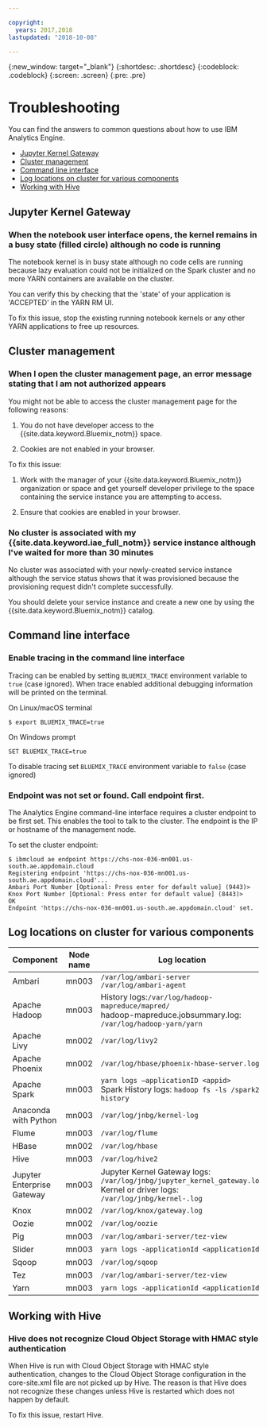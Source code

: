 ```yaml
---

copyright:
  years: 2017,2018
lastupdated: "2018-10-08"

---
```


<!-- Attribute definitions -->
{:new_window: target="_blank"}
{:shortdesc: .shortdesc}
{:codeblock: .codeblock}
{:screen: .screen}
{:pre: .pre}

# Troubleshooting

You can find the answers to common questions about how to use IBM Analytics Engine.

- [Jupyter Kernel Gateway](#jupyter-kernel-gateway)
- [Cluster management](#cluster-management)
- [Command line interface](#command-line-interface)
- [Log locations on cluster for various components](#log-locations-on-cluster-for-various-components)
- [Working with Hive](#working-with-hive)

## Jupyter Kernel Gateway

### When the notebook user interface opens, the kernel remains in a busy state (filled circle) although no code is running

 The notebook kernel is in busy state although no code cells are running because lazy evaluation could not be initialized on the Spark cluster and no more YARN containers are available on the cluster.

You can verify this by checking that the 'state' of your application is 'ACCEPTED' in the YARN RM UI.

To fix this issue, stop the existing running notebook kernels or any other YARN applications to free up resources.


## Cluster management

### When I open the cluster management page, an error message stating that I am not authorized appears

You might not be able to access the cluster management page for the following reasons:

1) You do not have developer access to the {{site.data.keyword.Bluemix_notm}} space.

2) Cookies are not enabled in your browser.

To fix this issue:

1) Work with the manager of your {{site.data.keyword.Bluemix_notm}} organization or space and get yourself developer privilege to the space containing the service instance you are attempting to access.

2) Ensure that cookies are enabled in your browser.

### No cluster is associated with my {{site.data.keyword.iae_full_notm}} service instance although I've waited for more than 30 minutes

No cluster was associated with your newly-created service instance although the service status shows that it was provisioned because the provisioning request didn't complete successfully.

You should delete your service instance and create a new one by using the {{site.data.keyword.Bluemix_notm}} catalog.

## Command line interface

### Enable tracing in the command line interface

Tracing can be enabled by setting `BLUEMIX_TRACE` environment variable to `true` (case ignored). When trace enabled additional debugging information will be printed on the terminal.

On Linux/macOS terminal

```
$ export BLUEMIX_TRACE=true
```

On Windows prompt

```
SET BLUEMIX_TRACE=true
```

To disable tracing set `BLUEMIX_TRACE` environment variable to `false` (case ignored)

### Endpoint was not set or found. Call endpoint first.

The Analytics Engine command-line interface requires a cluster endpoint to be first set. This enables the tool to talk to the cluster. The endpoint is the IP or hostname of the management node.

To set the cluster endpoint:

```
$ ibmcloud ae endpoint https://chs-nox-036-mn001.us-south.ae.appdomain.cloud
Registering endpoint 'https://chs-nox-036-mn001.us-south.ae.appdomain.cloud'...
Ambari Port Number [Optional: Press enter for default value] (9443)>
Knox Port Number [Optional: Press enter for default value] (8443)>
OK
Endpoint 'https://chs-nox-036-mn001.us-south.ae.appdomain.cloud' set.
```

## Log locations on cluster for various components

| Component | Node name | Log location |
|-----------|-----------|--------------|
|Ambari|mn003|`/var/log/ambari-server` </br> `/var/log/ambari-agent`|
|Apache Hadoop|mn003|History logs:`/var/log/hadoop-mapreduce/mapred/`</br>hadoop-mapreduce.jobsummary.log: `/var/log/hadoop-yarn/yarn`|
|Apache Livy|mn002|`/var/log/livy2`|
|Apache Phoenix|mn002|`/var/log/hbase/phoenix-hbase-server.log`|
|Apache Spark|mn003|`yarn logs –applicationID <appid>`</br>Spark History logs: `hadoop fs -ls /spark2-history`|
|Anaconda with Python|mn003|`/var/log/jnbg/kernel-log`|
|Flume|mn003|`/var/log/flume`|
|HBase|mn002|`/var/log/hbase`|
|Hive|mn003|`/var/log/hive2`|
|Jupyter Enterprise Gateway|mn003|Jupyter Kernel Gateway logs: `/var/log/jnbg/jupyter_kernel_gateway.log`</br>Kernel or driver logs: `/var/log/jnbg/kernel-.log`|
|Knox|mn002|`/var/log/knox/gateway.log`|
|Oozie|mn002|`/var/log/oozie`|
|Pig|mn003|`/var/log/ambari-server/tez-view`|
|Slider|mn003|`yarn logs -applicationId <applicationId>`|
|Sqoop|mn003|`/var/log/sqoop`|
|Tez|mn003|`/var/log/ambari-server/tez-view`|
|Yarn|mn003|`yarn logs -applicationId <applicationId>`|

## Working with Hive

###  Hive does not recognize Cloud Object Storage with HMAC style authentication

When Hive is run with Cloud Object Storage with HMAC style authentication, changes to the Cloud Object Storage configuration in the core-site.xml file are not picked up by Hive. The reason is that Hive does not recognize these changes unless Hive is restarted which does not happen by default.

To fix this issue, restart Hive.
